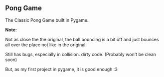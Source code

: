 ## Pong Game
The Classic Pong Game built in Pygame.<br>

**Note:** <br>

Not as close the the original, the ball bouncing is a bit off and just bounces all over the place not like in the original.<br>

Still has bugs, especially in collision. dirty code. (Probably won't be clean soon)<br>

But, as my first project in pygame, it is good enough :3<br>
